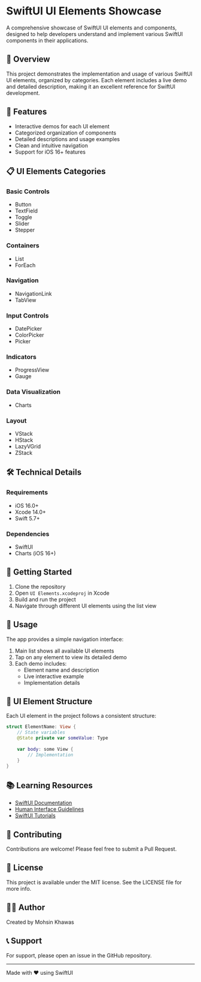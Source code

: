 # SwiftUI UI Elements Showcase

A comprehensive showcase of SwiftUI UI elements and components, designed to help developers understand and implement various SwiftUI components in their applications.

## 📱 Overview

This project demonstrates the implementation and usage of various SwiftUI UI elements, organized by categories. Each element includes a live demo and detailed description, making it an excellent reference for SwiftUI development.

## 🎯 Features

- Interactive demos for each UI element
- Categorized organization of components
- Detailed descriptions and usage examples
- Clean and intuitive navigation
- Support for iOS 16+ features

## 📋 UI Elements Categories

### Basic Controls
- Button
- TextField
- Toggle
- Slider
- Stepper

### Containers
- List
- ForEach

### Navigation
- NavigationLink
- TabView

### Input Controls
- DatePicker
- ColorPicker
- Picker

### Indicators
- ProgressView
- Gauge

### Data Visualization
- Charts

### Layout
- VStack
- HStack
- LazyVGrid
- ZStack

## 🛠️ Technical Details

### Requirements
- iOS 16.0+
- Xcode 14.0+
- Swift 5.7+

### Dependencies
- SwiftUI
- Charts (iOS 16+)

## 🚀 Getting Started

1. Clone the repository
2. Open `UI Elements.xcodeproj` in Xcode
3. Build and run the project
4. Navigate through different UI elements using the list view

## 📱 Usage

The app provides a simple navigation interface:
1. Main list shows all available UI elements
2. Tap on any element to view its detailed demo
3. Each demo includes:
   - Element name and description
   - Live interactive example
   - Implementation details

## 🎨 UI Element Structure

Each UI element in the project follows a consistent structure:
```swift
struct ElementName: View {
    // State variables
    @State private var someValue: Type
    
    var body: some View {
        // Implementation
    }
}
```

## 📚 Learning Resources

- [SwiftUI Documentation](https://developer.apple.com/documentation/swiftui)
- [Human Interface Guidelines](https://developer.apple.com/design/human-interface-guidelines)
- [SwiftUI Tutorials](https://developer.apple.com/tutorials/swiftui)

## 🤝 Contributing

Contributions are welcome! Please feel free to submit a Pull Request.

## 📄 License

This project is available under the MIT license. See the LICENSE file for more info.

## 👨‍💻 Author

Created by Mohsin Khawas

## 📞 Support

For support, please open an issue in the GitHub repository.

---

Made with ❤️ using SwiftUI 